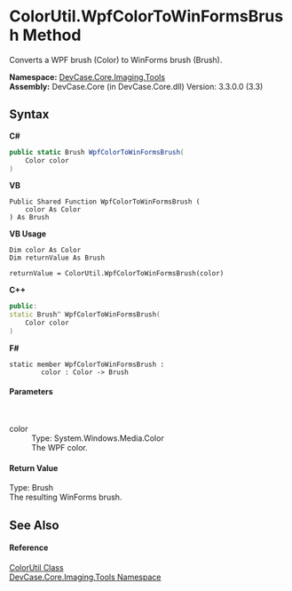 # ColorUtil.WpfColorToWinFormsBrush Method 
 

Converts a WPF brush (Color) to WinForms brush (Brush).

**Namespace:**&nbsp;<a href="N_DevCase_Core_Imaging_Tools">DevCase.Core.Imaging.Tools</a><br />**Assembly:**&nbsp;DevCase.Core (in DevCase.Core.dll) Version: 3.3.0.0 (3.3)

## Syntax

**C#**<br />
``` C#
public static Brush WpfColorToWinFormsBrush(
	Color color
)
```

**VB**<br />
``` VB
Public Shared Function WpfColorToWinFormsBrush ( 
	color As Color
) As Brush
```

**VB Usage**<br />
``` VB Usage
Dim color As Color
Dim returnValue As Brush

returnValue = ColorUtil.WpfColorToWinFormsBrush(color)
```

**C++**<br />
``` C++
public:
static Brush^ WpfColorToWinFormsBrush(
	Color color
)
```

**F#**<br />
``` F#
static member WpfColorToWinFormsBrush : 
        color : Color -> Brush 

```


#### Parameters
&nbsp;<dl><dt>color</dt><dd>Type: System.Windows.Media.Color<br />The WPF color.</dd></dl>

#### Return Value
Type: Brush<br />The resulting WinForms brush.

## See Also


#### Reference
<a href="T_DevCase_Core_Imaging_Tools_ColorUtil">ColorUtil Class</a><br /><a href="N_DevCase_Core_Imaging_Tools">DevCase.Core.Imaging.Tools Namespace</a><br />